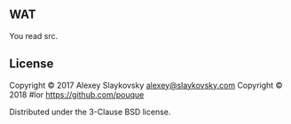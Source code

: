 ## WAT

You read src.

## License

Copyright © 2017 Alexey Slaykovsky <alexey@slaykovsky.com>
Copyright © 2018 #lor <https://github.com/pouque>

Distributed under the 3-Clause BSD license.
